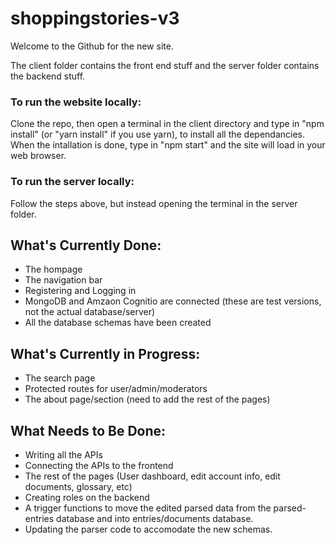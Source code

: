 # shoppingstories-v3 
Welcome to the Github for the new site.

The client folder contains the front end stuff and the server folder contains the backend stuff.   
### To run the website locally:
Clone the repo, then open a terminal in the client directory and type in "npm install" (or "yarn install" if you use yarn), to install all the dependancies.
When the intallation is done, type in "npm start" and the site will load in your web browser. 
### To run the server locally:
Follow the steps above, but instead opening the terminal in the server folder.

## What's Currently Done:
- The hompage
- The navigation bar
- Registering and Logging in
- MongoDB and Amzaon Cognitio are connected (these are test versions, not the actual database/server) 
- All the database schemas have been created

## What's Currently in Progress:
- The search page
- Protected routes for user/admin/moderators 
- The about page/section (need to add the rest of the pages)

## What Needs to Be Done:
- Writing all the APIs
- Connecting the APIs to the frontend
- The rest of the pages (User dashboard, edit account info, edit documents, glossary, etc)
- Creating roles on the backend 
- A trigger functions to move the edited parsed data from the parsed-entries database and into entries/documents database. 
- Updating the parser code to accomodate the new schemas. 

